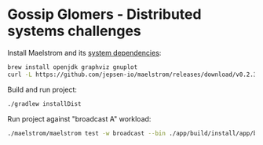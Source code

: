 # Gossip Glomers - Distributed systems challenges

Install Maelstrom and its [system dependencies](https://github.com/jepsen-io/maelstrom/blob/main/doc/01-getting-ready/index.md):

```bash
brew install openjdk graphviz gnuplot
curl -L https://github.com/jepsen-io/maelstrom/releases/download/v0.2.3/maelstrom.tar.bz2 | tar xf - -C build
```

Build and run project:

```bash
./gradlew installDist
```

Run project against "broadcast A" workload:

```bash
./maelstrom/maelstrom test -w broadcast --bin ./app/build/install/app/bin/app --node-count 1 --time-limit 20 --rate 10
```


